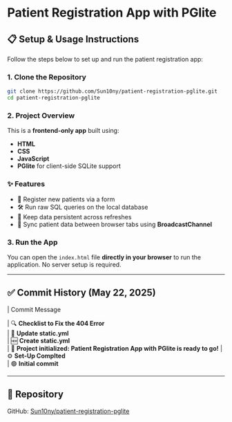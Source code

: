 # Patient Registration App with PGlite

## 📋 Setup & Usage Instructions

Follow the steps below to set up and run the patient registration app:

### 1. Clone the Repository

```bash
git clone https://github.com/Sun10ny/patient-registration-pglite.git
cd patient-registration-pglite
```

### 2. Project Overview

This is a **frontend-only app** built using:

- **HTML**
- **CSS**
- **JavaScript**
- **PGlite** for client-side SQLite support

### ✨ Features

- 📝 Register new patients via a form  
- 🛠️ Run raw SQL queries on the local database  
- 💾 Keep data persistent across refreshes  
- 🔄 Sync patient data between browser tabs using **BroadcastChannel**

### 3. Run the App

You can open the `index.html` file **directly in your browser** to run the application. No server setup is required.

---

## ✅ Commit History (May 22, 2025)

| Commit Message  

| 🔍 **Checklist to Fix the 404 Error**                                         
| 📄 **Update static.yml**                                                    
| 🆕 **Create static.yml**                                                     
| 🎉 **Project initialized: Patient Registration App with PGlite is ready to go!** 
| ⚙️ **Set-Up Complted**                       
| 🟢 **Initial commit**                                                      

---

## 🔗 Repository

GitHub: [Sun10ny/patient-registration-pglite](https://github.com/Sun10ny/patient-registration-pglite)
